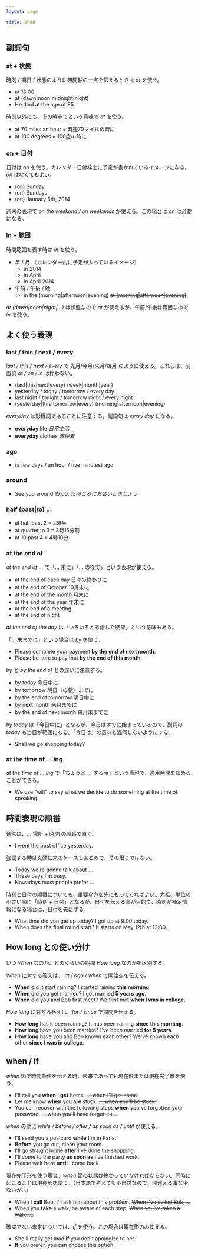 ```yaml
---
layout: page

title: When
---
```


## 副詞句

### at + 状態

時刻 / 期日 / 状態のように時間軸の一点を伝えるときは _at_ を使う。

* at 13:00
* at (dawn|noon|midnight|night)
* He died at the age of 85.

時刻以外にも、その時点でという意味で _at_ を使う。

* at 70 miles an hour = 時速70マイルの時に
* at 100 degrees  = 100度の時に

### on + 日付

日付は _on_ を使う。カレンダー日付枠上に予定が書かれているイメージになる。_on_ はなくてもよい。

* (on) Sunday
* (on) Sundays
* (on) Jaunary 5th, 2014

週末の表現で _on the weekend / on weekends_ が使える。この場合は _on_ は必要になる。

### in + 範囲

時間範囲を表す時は _in_ を使う。

* 年 / 月 （カレンダー内に予定が入っているイメージ）
  * in 2014
  * in April
  * in April 2014
* 午前 / 午後 / 晩
  * in the (morning|afternoon|evening) <del>at (morning|afternoon|evening)</del>

_at (dawn|noon|night|...)_ は状態なので _at_ が使えるが、午前/午後は範囲なので _in_ を使う。

## よく使う表現

### last / this / next / every

_last / this / next / every_ で 先月/今月/来月/毎月 のように使える。これらは、前置詞 _at / on / in_ は伴わない。

* (last|this|next|every) (week|month|year)
* yesterday / today / tomorrow / every day
* last night / tonight / tomorrow night / every night
* (yesterday|this|tomorrow|every) (morning|afternoon|evening)

_everyday_ は形容詞であることに注意する。副詞句は _every day_ になる。

* __everyday__ life _日常生活_
* __everyday__ clothes _普段着_

### ago

* (a few days / an hour / five minutes) ago

### around

* See you around 15:00. _15時ごろにお会いしましょう_

### half (past|to) ...

* at half past 2 = 2時半
* at quarter to 3 = 3時15分前
* at 10 past 4 = 4時10分

### at the end of

_at the end of ..._ で「... 末に」「... の後で」という表現が使える。

* at the end of each day 日々の終わりに
* at the end of October 10月末に
* at the end of the month 月末に
* at the end of the year 年末に
* at the end of a meeting
* at the end of night

_at the end of the day_ は「いろいろと考慮した結果」という意味もある。

「... 末までに」という場合は _by_ を使う。

* Please complete your payment __by the end of next month__.
* Please be sure to pay that __by the end of this month__.

_by_ と _by the end of_ との違いに注意する。

* by today 今日中に
* by tomorrow 明日（の朝）までに
* by the end of tomorrow 明日中に
* by next month 来月までに
* by the end of next month 来月末までに

_by today_ は「今日中に」となるが、今日はすでに始まっているので、副詞の _today_ も当日が範囲になる。「今日は」の意味と混同しないようにする。

* Shall we go shopping today?

### at the time of ... ing

_at the time of ... ing_ で「ちょうど ... する時」という表現で、適用時間を狭めることができる。

* We use "will" to say what we decide to do something at the time of speaking.

## 時間表現の順番

通常は、... 場所 + 時間 の順番で置く。

* I went the post office yesterday.

強調する時は文頭に来るケースもあるので、その限りではない。

* Today we're gonna talk about ...
* These days I'm busy.
* Nowadays most people prefer ...

時刻と日付の順番についても、重要な方を先にもってくればよい。大抵、単位の小さい順に「時刻 + 日付」となるが、日付を伝える事が目的で、時刻が補足情報になる場合は、日付を先にする。

* What time did you get up today? I got up at 9:00 today.
* When does the final round start? It starts on May 12th at 13:00.

## How long との使い分け

いつ _When_ なのか、どのくらいの期間 _How long_ なのかを区別する。

_When_ に対する答えは、 _at / ago / when_ で開始点を伝える。

* __When__ did it start raining? I started raining __this morning__.
* __When__ did you get married? I got married __5 years ago__.
* __When__ did you and Bob first meet? We first met __when I was in college__.

_How long_ に対する答えは、_for / since_ で期間を伝える。

* __How long__ has it been raining? It has been raining __since this morning__.
* __How long__ have you been married? I've been married __for 5 years__.
* __How long__ have you and Bob known each other? We've known each other __since I was in college__.

## when / if

_when_ 節で時間条件を伝える時、未来であっても現在形または現在完了形を使う。

* I'll call you __when__ I __get__ home. <del>... when I'll get home.</del>
* Let me know __when__ you __are__ stuck. <del>... when you'll be stuck.</del>
* You can recover with the following steps __when__ you've forgotten your password. <del>... when you'll have forgotten ...</del>

_when_ の他に _while / before / after / as soon as / until_ が使える。

* I'll send you a postcard __while__ I'm in Paris.
* __Before__ you go out, clean your room.
* I'll go straight home __after__ I've done the shopping.
* I'll come to the party __as soon as__ I've finished work.
* Please wait here __until__ I come back.

現在完了形を使う場合、_when_ 節の状態は終わっていなければならない。同時に起こることは現在形を使う。（日本語で考えても不自然なので、間違える事な少ないが...）

* When I __call__ Bob, I'll ask him about this problem. <del>When I've called Bob, ...</del>
* When you __take__ a walk, be aware of each step. <del>When you've taken a walk, ...</del>

確実でない未来については、_if_ を使う。この場合は現在形のみ使える。

* She'll really get mad __if__ you don't apologize to her.
* __If__ you prefer, you can choose this option.

